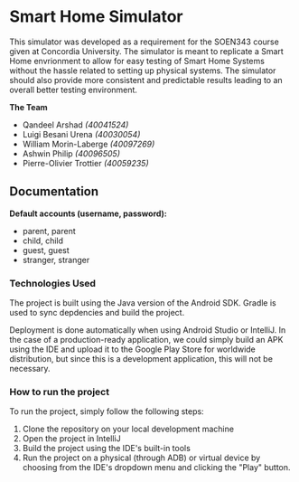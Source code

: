 # Smart Home Simulator

This simulator was developed as a requirement for the SOEN343 course given at Concordia University. The simulator is meant to replicate a Smart Home envrionment to allow for easy testing of Smart Home Systems without the hassle related to setting up physical systems. The simulator should also provide more consistent and predictable results leading to an overall better testing environment.

__The Team__

- Qandeel Arshad *(40041524)*
- Luigi Besani Urena *(40030054)*
- William Morin-Laberge *(40097269)*
- Ashwin Philip *(40096505)*
- Pierre-Olivier Trottier *(40059235)*

## Documentation

__Default accounts (username, password):__  
- parent, parent  
- child, child  
- guest, guest  
- stranger, stranger

### Technologies Used

The project is built using the Java version of the Android SDK. Gradle is used to sync depdencies and build the project.

Deployment is done automatically when using Android Studio or IntelliJ. In the case of a production-ready application, we could simply build an APK using the IDE and upload it to the Google Play Store for worldwide distribution, but since this is a development application, this will not be necessary.

### How to run the project

To run the project, simply follow the following steps:
1) Clone the repository on your local development machine
1) Open the project in IntelliJ
1) Build the project using the IDE's built-in tools
1) Run the project on a physical (through ADB) or virtual device by choosing from the IDE's dropdown menu and clicking the "Play" button.
